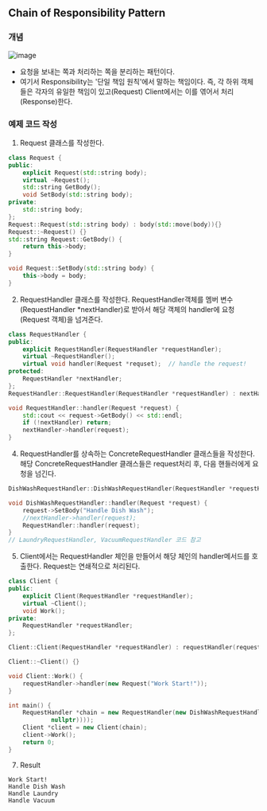 ## Chain of Responsibility Pattern

### 개념

![image](https://user-images.githubusercontent.com/5865308/193574640-05ebdfb2-c1c3-4f2b-b99d-e87cf522ca9d.png)

* 요청을 보내는 쪽과 처리하는 쪽을 분리하는 패턴이다.
* 여기서 Responsibility는 '단일 책임 원칙'에서 말하는 책임이다. 즉, 각 하위 객체들은 각자의 유일한 책임이 있고(Request) Client에서는 이를 엮어서 처리(Response)한다.

### 예제 코드 작성

1. Request 클래스를 작성한다.

```c++
class Request {
public:
    explicit Request(std::string body);
    virtual ~Request();
    std::string GetBody();
    void SetBody(std::string body);
private:
    std::string body;
};
Request::Request(std::string body) : body(std::move(body)){}
Request::~Request() {}
std::string Request::GetBody() {
    return this->body;
}

void Request::SetBody(std::string body) {
    this->body = body;
}
```

2. RequestHandler 클래스를 작성한다. RequestHandler객체를 멤버 변수(RequestHandler *nextHandler)로 받아서 해당 객체의 handler에 요청(Request 객체)을 넘겨준다.

```c++
class RequestHandler {
public:
    explicit RequestHandler(RequestHandler *requestHandler);
    virtual ~RequestHandler();
    virtual void handler(Request *requset);  // handle the request!
protected:
    RequestHandler *nextHandler;
};
RequestHandler::RequestHandler(RequestHandler *requestHandler) : nextHandler(requestHandler){}

void RequestHandler::handler(Request *request) {
    std::cout << request->GetBody() << std::endl;
    if (!nextHandler) return;
    nextHandler->handler(request);
}
```

4. RequestHandler를 상속하는 ConcreteRequestHandler 클래스들을 작성한다. 해당 ConcreteRequestHandler 클래스들은 request처리 후, 다음 핸들러에게 요청을 넘긴다.

```c++
DishWashRequestHandler::DishWashRequestHandler(RequestHandler *requestHandler) : RequestHandler(requestHandler) {}

void DishWashRequestHandler::handler(Request *request) {
    request->SetBody("Handle Dish Wash");
    //nextHandler->handler(request);
    RequestHandler::handler(request);
}
// LaundryRequestHandler, VacuumRequestHandler 코드 참고
```

5. Client에서는 RequestHandler 체인을 만들어서 해당 체인의 handler메서드를 호출한다. Request는 연쇄적으로 처리된다.

```c++
class Client {
public:
    explicit Client(RequestHandler *requestHandler);
    virtual ~Client();
    void Work();
private:
    RequestHandler *requestHandler;
};

Client::Client(RequestHandler *requestHandler) : requestHandler(requestHandler) {}

Client::~Client() {}

void Client::Work() {
    requestHandler->handler(new Request("Work Start!"));
}

int main() {
    RequestHandler *chain = new RequestHandler(new DishWashRequestHandler(new LaundryRequestHandler(new VacuumRequestHandler(
            nullptr))));
    Client *client = new Client(chain);
    client->Work();
    return 0;
}
```

7. Result

```text
Work Start!
Handle Dish Wash
Handle Laundry
Handle Vacuum
```